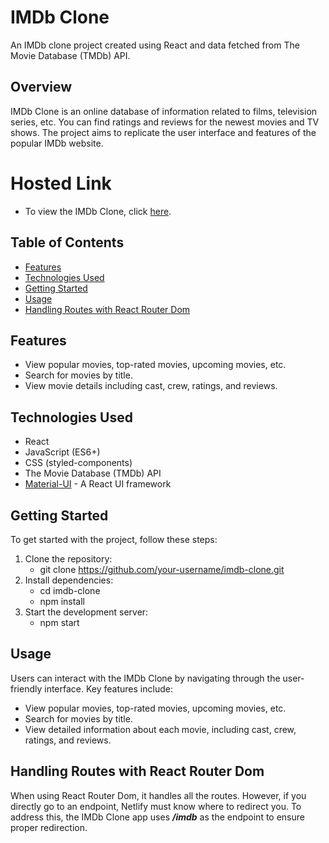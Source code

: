 
# IMDb Clone

An IMDb clone project created using React and data fetched from The Movie Database (TMDb) API.

## Overview

IMDb Clone is an online database of information related to films, television series, etc. You can find ratings and reviews for the newest movies and TV shows. The project aims to replicate the user interface and features of the popular IMDb website.

# Hosted Link 
* To view the IMDb Clone, click [here](https://boisterous-tiramisu-b540b3.netlify.app/imdb).

## Table of Contents

- [Features](#features)
- [Technologies Used](#technologies-used)
- [Getting Started](#getting-started)
- [Usage](#usage)
- [Handling Routes with React Router Dom](#handling-routes-with-react-router-dom)


## Features

- View popular movies, top-rated movies, upcoming movies, etc.
- Search for movies by title.
- View movie details including cast, crew, ratings, and reviews.

## Technologies Used

- React
- JavaScript (ES6+)
- CSS (styled-components)
- The Movie Database (TMDb) API
- [Material-UI](https://mui.com) - A React UI framework

## Getting Started

To get started with the project, follow these steps:

1. Clone the repository:
   - git clone https://github.com/your-username/imdb-clone.git
2. Install dependencies:
   - cd imdb-clone
   - npm install
3. Start the development server:
   - npm start

## Usage
Users can interact with the IMDb Clone by navigating through the user-friendly interface. Key features include:

* View popular movies, top-rated movies, upcoming movies, etc.
* Search for movies by title.
* View detailed information about each movie, including cast, crew, ratings, and reviews.

## Handling Routes with React Router Dom
When using React Router Dom, it handles all the routes. However, if you directly go to an endpoint, Netlify must know where to redirect you. To address this, the IMDb Clone app uses **_/imdb_** as the endpoint to ensure proper redirection.
